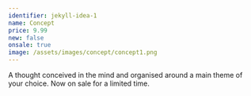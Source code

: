 ```yaml
---
identifier: jekyll-idea-1
name: Concept
price: 9.99
new: false
onsale: true
image: /assets/images/concept/concept1.png
---
```

A thought conceived in the mind and organised around a main theme of your choice. Now on sale for a limited time.